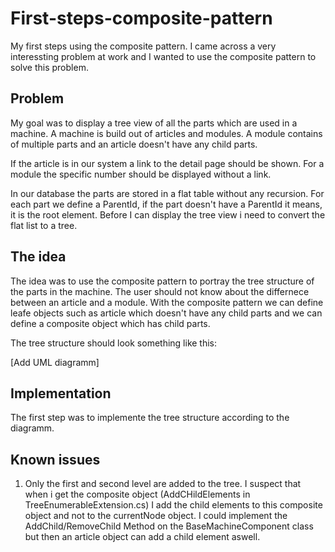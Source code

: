 # First-steps-composite-pattern

My first steps using the composite pattern. I came across a very interessting problem at work and I wanted to use the composite pattern to solve this problem. 

## Problem

My goal was to display a tree view of all the parts which are used in a machine. A machine is build out of articles and modules.
A module contains of multiple parts and an article doesn't have any child parts.

If the article is in our system a link to the detail page should be shown. For a module the specific number should be displayed without a link.

In our database the parts are stored in a flat table without any recursion. For each part we define a ParentId, if the part doesn't have a ParentId it means, it is the root element. Before I can display the tree view i need to convert the flat list to a tree.

## The idea

The idea was to use the composite pattern to portray the tree structure of the parts in the machine. The user should not know about the differnece between an article and a module. With the composite pattern we can define leafe objects such as article which doesn't have any child parts and we can define a composite object which has child parts.

The tree structure should look something like this:

[Add UML diagramm]

## Implementation

The first step was to implemente the tree structure according to the diagramm.

## Known issues

1. Only the first and second level are added to the tree. I suspect that when i get the composite object (AddCHildElements in TreeEnumerableExtension.cs) I add the child elements to this composite object and not to the currentNode object. I could implement the AddChild/RemoveChild Method on the BaseMachineComponent class but then an article object can add a child element aswell.
